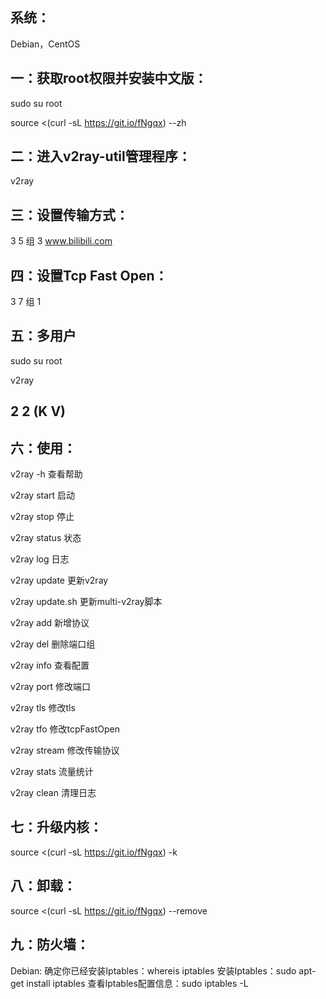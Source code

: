 ## 系统：

Debian，CentOS

## 一：获取root权限并安装中文版：

sudo su root

source <(curl -sL https://git.io/fNgqx) --zh

## 二：进入v2ray-util管理程序：

v2ray

##  三：设置传输方式：

3   5     组   3   www.bilibili.com

## 四：设置Tcp Fast Open：

3   7     组   1

## 五：多用户

sudo su root

v2ray

2   2   (K   V)
----------------------------------------------	

## 六：使用：

v2ray -h	                查看帮助

v2ray start	             启动	

v2ray stop	              停止

v2ray status	            状态

v2ray log	               日志

v2ray update	            更新v2ray

v2ray update.sh	         更新multi-v2ray脚本

v2ray add	               新增协议

v2ray del	               删除端口组

v2ray info	              查看配置

v2ray port	              修改端口

v2ray tls	               修改tls

v2ray tfo	               修改tcpFastOpen

v2ray stream             修改传输协议

v2ray stats              流量统计

v2ray clean              清理日志

## 七：升级内核：

source <(curl -sL https://git.io/fNgqx) -k

## 八：卸载：

source <(curl -sL https://git.io/fNgqx) --remove

## 九：防火墙：
Debian:
确定你已经安装Iptables：whereis iptables
安装Iptables：sudo apt-get install iptables
查看Iptables配置信息：sudo iptables -L
